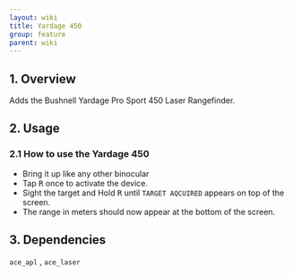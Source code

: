 ```yaml
---
layout: wiki
title: Yardage 450
group: feature
parent: wiki
---
```


## 1. Overview

Adds the Bushnell Yardage Pro Sport 450 Laser Rangefinder.

## 2. Usage

### 2.1 How to use the Yardage 450
- Bring it up like any other binocular
- Tap <kbd>R</kbd> once to activate the device.
- Sight the target and Hold <kbd>R</kbd> until `TARGET AQCUIRED` appears on top of the screen.
- The range in meters should now appear at the bottom of the screen.

## 3. Dependencies

`ace_apl` , `ace_laser`
